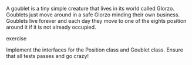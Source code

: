 A goublet is a tiny simple creature that lives in its world called 
Glorzo. Goublets just move around in a safe Glorzo minding their 
own business. Goublets live forever and each day they move to one of 
the eights position around it if it is not already occupied.

exercise

Implement the interfaces for the Position class and Goublet class. Ensure
that all tests passes and go crazy!
